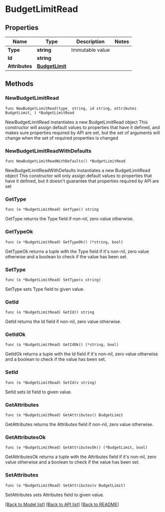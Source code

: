 # BudgetLimitRead

## Properties

Name | Type | Description | Notes
------------ | ------------- | ------------- | -------------
**Type** | **string** | Immutable value | 
**Id** | **string** |  | 
**Attributes** | [**BudgetLimit**](BudgetLimit.md) |  | 

## Methods

### NewBudgetLimitRead

`func NewBudgetLimitRead(type_ string, id string, attributes BudgetLimit, ) *BudgetLimitRead`

NewBudgetLimitRead instantiates a new BudgetLimitRead object
This constructor will assign default values to properties that have it defined,
and makes sure properties required by API are set, but the set of arguments
will change when the set of required properties is changed

### NewBudgetLimitReadWithDefaults

`func NewBudgetLimitReadWithDefaults() *BudgetLimitRead`

NewBudgetLimitReadWithDefaults instantiates a new BudgetLimitRead object
This constructor will only assign default values to properties that have it defined,
but it doesn't guarantee that properties required by API are set

### GetType

`func (o *BudgetLimitRead) GetType() string`

GetType returns the Type field if non-nil, zero value otherwise.

### GetTypeOk

`func (o *BudgetLimitRead) GetTypeOk() (*string, bool)`

GetTypeOk returns a tuple with the Type field if it's non-nil, zero value otherwise
and a boolean to check if the value has been set.

### SetType

`func (o *BudgetLimitRead) SetType(v string)`

SetType sets Type field to given value.


### GetId

`func (o *BudgetLimitRead) GetId() string`

GetId returns the Id field if non-nil, zero value otherwise.

### GetIdOk

`func (o *BudgetLimitRead) GetIdOk() (*string, bool)`

GetIdOk returns a tuple with the Id field if it's non-nil, zero value otherwise
and a boolean to check if the value has been set.

### SetId

`func (o *BudgetLimitRead) SetId(v string)`

SetId sets Id field to given value.


### GetAttributes

`func (o *BudgetLimitRead) GetAttributes() BudgetLimit`

GetAttributes returns the Attributes field if non-nil, zero value otherwise.

### GetAttributesOk

`func (o *BudgetLimitRead) GetAttributesOk() (*BudgetLimit, bool)`

GetAttributesOk returns a tuple with the Attributes field if it's non-nil, zero value otherwise
and a boolean to check if the value has been set.

### SetAttributes

`func (o *BudgetLimitRead) SetAttributes(v BudgetLimit)`

SetAttributes sets Attributes field to given value.



[[Back to Model list]](../README.md#documentation-for-models) [[Back to API list]](../README.md#documentation-for-api-endpoints) [[Back to README]](../README.md)


